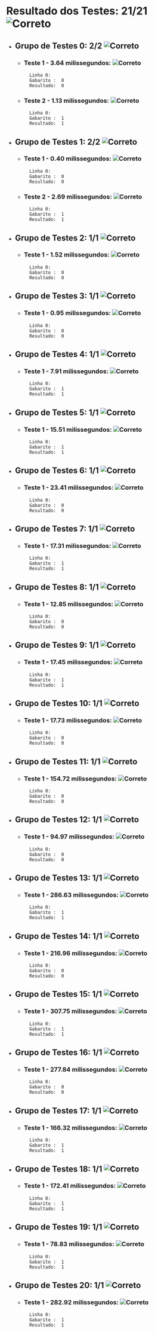 # Resultado dos Testes: 21/21 ![Correto](https://cdn3.iconfinder.com/data/icons/flat-actions-icons-9/792/Tick_Mark_Dark-24.png)


- ## Grupo de Testes 0: 2/2 ![Correto](https://cdn3.iconfinder.com/data/icons/flat-actions-icons-9/792/Tick_Mark_Dark-18.png)
	- ### Teste 1 - 3.64 milissegundos: ![Correto](https://cdn3.iconfinder.com/data/icons/flat-actions-icons-9/792/Tick_Mark_Dark-12.png)
			Linha 0: 
			Gabarito :	0
			Resultado:	0


	- ### Teste 2 - 1.13 milissegundos: ![Correto](https://cdn3.iconfinder.com/data/icons/flat-actions-icons-9/792/Tick_Mark_Dark-12.png)
			Linha 0: 
			Gabarito :	1
			Resultado:	1



- ## Grupo de Testes 1: 2/2 ![Correto](https://cdn3.iconfinder.com/data/icons/flat-actions-icons-9/792/Tick_Mark_Dark-18.png)
	- ### Teste 1 - 0.40 milissegundos: ![Correto](https://cdn3.iconfinder.com/data/icons/flat-actions-icons-9/792/Tick_Mark_Dark-12.png)
			Linha 0: 
			Gabarito :	0
			Resultado:	0


	- ### Teste 2 - 2.69 milissegundos: ![Correto](https://cdn3.iconfinder.com/data/icons/flat-actions-icons-9/792/Tick_Mark_Dark-12.png)
			Linha 0: 
			Gabarito :	1
			Resultado:	1



- ## Grupo de Testes 2: 1/1 ![Correto](https://cdn3.iconfinder.com/data/icons/flat-actions-icons-9/792/Tick_Mark_Dark-18.png)
	- ### Teste 1 - 1.52 milissegundos: ![Correto](https://cdn3.iconfinder.com/data/icons/flat-actions-icons-9/792/Tick_Mark_Dark-12.png)
			Linha 0: 
			Gabarito :	0
			Resultado:	0



- ## Grupo de Testes 3: 1/1 ![Correto](https://cdn3.iconfinder.com/data/icons/flat-actions-icons-9/792/Tick_Mark_Dark-18.png)
	- ### Teste 1 - 0.95 milissegundos: ![Correto](https://cdn3.iconfinder.com/data/icons/flat-actions-icons-9/792/Tick_Mark_Dark-12.png)
			Linha 0: 
			Gabarito :	0
			Resultado:	0



- ## Grupo de Testes 4: 1/1 ![Correto](https://cdn3.iconfinder.com/data/icons/flat-actions-icons-9/792/Tick_Mark_Dark-18.png)
	- ### Teste 1 - 7.91 milissegundos: ![Correto](https://cdn3.iconfinder.com/data/icons/flat-actions-icons-9/792/Tick_Mark_Dark-12.png)
			Linha 0: 
			Gabarito :	1
			Resultado:	1



- ## Grupo de Testes 5: 1/1 ![Correto](https://cdn3.iconfinder.com/data/icons/flat-actions-icons-9/792/Tick_Mark_Dark-18.png)
	- ### Teste 1 - 15.51 milissegundos: ![Correto](https://cdn3.iconfinder.com/data/icons/flat-actions-icons-9/792/Tick_Mark_Dark-12.png)
			Linha 0: 
			Gabarito :	1
			Resultado:	1



- ## Grupo de Testes 6: 1/1 ![Correto](https://cdn3.iconfinder.com/data/icons/flat-actions-icons-9/792/Tick_Mark_Dark-18.png)
	- ### Teste 1 - 23.41 milissegundos: ![Correto](https://cdn3.iconfinder.com/data/icons/flat-actions-icons-9/792/Tick_Mark_Dark-12.png)
			Linha 0: 
			Gabarito :	0
			Resultado:	0



- ## Grupo de Testes 7: 1/1 ![Correto](https://cdn3.iconfinder.com/data/icons/flat-actions-icons-9/792/Tick_Mark_Dark-18.png)
	- ### Teste 1 - 17.31 milissegundos: ![Correto](https://cdn3.iconfinder.com/data/icons/flat-actions-icons-9/792/Tick_Mark_Dark-12.png)
			Linha 0: 
			Gabarito :	1
			Resultado:	1



- ## Grupo de Testes 8: 1/1 ![Correto](https://cdn3.iconfinder.com/data/icons/flat-actions-icons-9/792/Tick_Mark_Dark-18.png)
	- ### Teste 1 - 12.85 milissegundos: ![Correto](https://cdn3.iconfinder.com/data/icons/flat-actions-icons-9/792/Tick_Mark_Dark-12.png)
			Linha 0: 
			Gabarito :	0
			Resultado:	0



- ## Grupo de Testes 9: 1/1 ![Correto](https://cdn3.iconfinder.com/data/icons/flat-actions-icons-9/792/Tick_Mark_Dark-18.png)
	- ### Teste 1 - 17.45 milissegundos: ![Correto](https://cdn3.iconfinder.com/data/icons/flat-actions-icons-9/792/Tick_Mark_Dark-12.png)
			Linha 0: 
			Gabarito :	1
			Resultado:	1



- ## Grupo de Testes 10: 1/1 ![Correto](https://cdn3.iconfinder.com/data/icons/flat-actions-icons-9/792/Tick_Mark_Dark-18.png)
	- ### Teste 1 - 17.73 milissegundos: ![Correto](https://cdn3.iconfinder.com/data/icons/flat-actions-icons-9/792/Tick_Mark_Dark-12.png)
			Linha 0: 
			Gabarito :	0
			Resultado:	0



- ## Grupo de Testes 11: 1/1 ![Correto](https://cdn3.iconfinder.com/data/icons/flat-actions-icons-9/792/Tick_Mark_Dark-18.png)
	- ### Teste 1 - 154.72 milissegundos: ![Correto](https://cdn3.iconfinder.com/data/icons/flat-actions-icons-9/792/Tick_Mark_Dark-12.png)
			Linha 0: 
			Gabarito :	0
			Resultado:	0



- ## Grupo de Testes 12: 1/1 ![Correto](https://cdn3.iconfinder.com/data/icons/flat-actions-icons-9/792/Tick_Mark_Dark-18.png)
	- ### Teste 1 - 94.97 milissegundos: ![Correto](https://cdn3.iconfinder.com/data/icons/flat-actions-icons-9/792/Tick_Mark_Dark-12.png)
			Linha 0: 
			Gabarito :	0
			Resultado:	0



- ## Grupo de Testes 13: 1/1 ![Correto](https://cdn3.iconfinder.com/data/icons/flat-actions-icons-9/792/Tick_Mark_Dark-18.png)
	- ### Teste 1 - 286.63 milissegundos: ![Correto](https://cdn3.iconfinder.com/data/icons/flat-actions-icons-9/792/Tick_Mark_Dark-12.png)
			Linha 0: 
			Gabarito :	1
			Resultado:	1



- ## Grupo de Testes 14: 1/1 ![Correto](https://cdn3.iconfinder.com/data/icons/flat-actions-icons-9/792/Tick_Mark_Dark-18.png)
	- ### Teste 1 - 216.96 milissegundos: ![Correto](https://cdn3.iconfinder.com/data/icons/flat-actions-icons-9/792/Tick_Mark_Dark-12.png)
			Linha 0: 
			Gabarito :	0
			Resultado:	0



- ## Grupo de Testes 15: 1/1 ![Correto](https://cdn3.iconfinder.com/data/icons/flat-actions-icons-9/792/Tick_Mark_Dark-18.png)
	- ### Teste 1 - 307.75 milissegundos: ![Correto](https://cdn3.iconfinder.com/data/icons/flat-actions-icons-9/792/Tick_Mark_Dark-12.png)
			Linha 0: 
			Gabarito :	1
			Resultado:	1



- ## Grupo de Testes 16: 1/1 ![Correto](https://cdn3.iconfinder.com/data/icons/flat-actions-icons-9/792/Tick_Mark_Dark-18.png)
	- ### Teste 1 - 277.84 milissegundos: ![Correto](https://cdn3.iconfinder.com/data/icons/flat-actions-icons-9/792/Tick_Mark_Dark-12.png)
			Linha 0: 
			Gabarito :	0
			Resultado:	0



- ## Grupo de Testes 17: 1/1 ![Correto](https://cdn3.iconfinder.com/data/icons/flat-actions-icons-9/792/Tick_Mark_Dark-18.png)
	- ### Teste 1 - 166.32 milissegundos: ![Correto](https://cdn3.iconfinder.com/data/icons/flat-actions-icons-9/792/Tick_Mark_Dark-12.png)
			Linha 0: 
			Gabarito :	1
			Resultado:	1



- ## Grupo de Testes 18: 1/1 ![Correto](https://cdn3.iconfinder.com/data/icons/flat-actions-icons-9/792/Tick_Mark_Dark-18.png)
	- ### Teste 1 - 172.41 milissegundos: ![Correto](https://cdn3.iconfinder.com/data/icons/flat-actions-icons-9/792/Tick_Mark_Dark-12.png)
			Linha 0: 
			Gabarito :	1
			Resultado:	1



- ## Grupo de Testes 19: 1/1 ![Correto](https://cdn3.iconfinder.com/data/icons/flat-actions-icons-9/792/Tick_Mark_Dark-18.png)
	- ### Teste 1 - 78.83 milissegundos: ![Correto](https://cdn3.iconfinder.com/data/icons/flat-actions-icons-9/792/Tick_Mark_Dark-12.png)
			Linha 0: 
			Gabarito :	1
			Resultado:	1



- ## Grupo de Testes 20: 1/1 ![Correto](https://cdn3.iconfinder.com/data/icons/flat-actions-icons-9/792/Tick_Mark_Dark-18.png)
	- ### Teste 1 - 282.92 milissegundos: ![Correto](https://cdn3.iconfinder.com/data/icons/flat-actions-icons-9/792/Tick_Mark_Dark-12.png)
			Linha 0: 
			Gabarito :	1
			Resultado:	1



